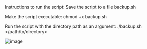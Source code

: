 Instructions to run the script:
Save the script to a file backup.sh

Make the script executable:
chmod +x backup.sh

Run the script with the directory path as an argument:
./backup.sh </path/to/directory>


![image](https://github.com/user-attachments/assets/1705e7df-aa40-41df-a7ce-8f03275a709b)

